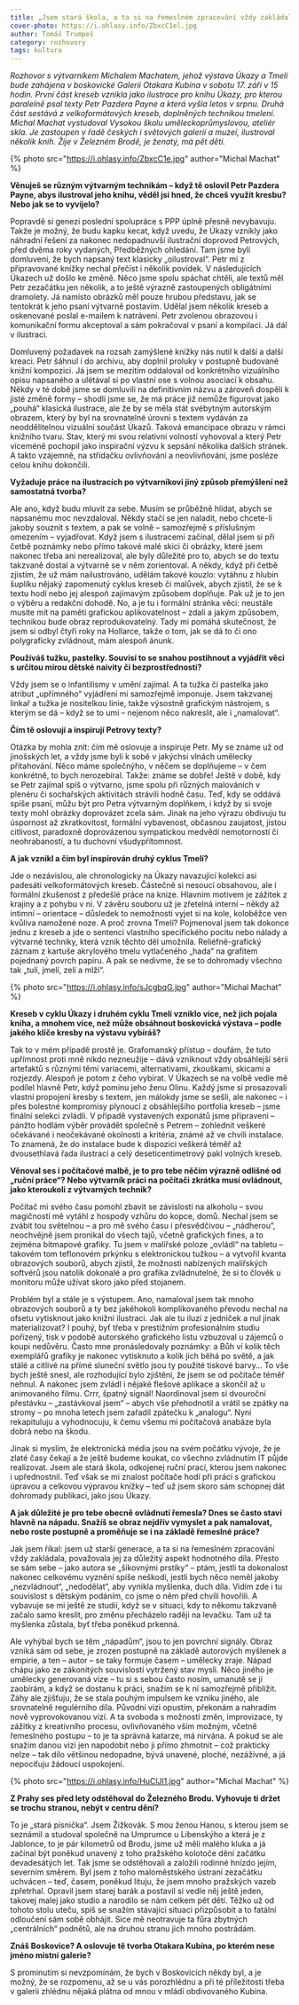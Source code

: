 ```yaml
---
title: „Jsem stará škola, a ta si na řemeslném zpracování vždy zakládala. Přesto se sám sebe ptám, jestli dokonalost nakonec celkovému vyznění spíše neškodí.“
cover-photo: https://i.ohlasy.info/ZbxcC1el.jpg
author: Tomáš Trumpeš
category: rozhovory
tags: kultura
---
```


*Rozhovor s výtvarníkem Michalem Machatem, jehož výstava Úkazy a Tmelí bude zahájena v boskovické Galerii Otakara Kubína v sobotu 17. září v 15 hodin. První část kreseb vznikla jako ilustrace pro knihu Úkazy, pro kterou paralelně psal texty Petr Pazdera Payne a která vyšla letos v srpnu. Druhá část sestává z velkoformátových kreseb, doplněných technikou tmelení. Michal Machat vystudoval Vysokou školu uměleckoprůmyslovou, ateliér skla. Je zastoupen v řadě českých i světových galerií a muzeí, ilustroval několik knih. Žije v Železném Brodě, je ženatý, má pět dětí.*

{% photo src="https://i.ohlasy.info/ZbxcC1e.jpg" author="Michal Machat" %}

**Věnuješ se různým výtvarným technikám – když tě oslovil Petr Pazdera Payne, abys ilustroval jeho knihu, věděl jsi hned, že chceš využít kresbu? Nebo jak se to vyvíjelo?**

Popravdě si genezi poslední spolupráce s PPP úplně přesně nevybavuju. Takže je možný, že budu kapku kecat, když uvedu, že Úkazy vznikly jako náhradní řešení za nakonec nedopadnuvší ilustrační doprovod Petrových, před dvěma roky vydaných, Předběžných ohledání. Tam jsme byli domluveni, že bych napsaný text klasicky „oilustroval“. Petr mi z připravované knížky nechal přečíst i několik povídek. V následujících Úkazech už došlo ke změně. Něco jsme spolu spáchat chtěli, ale textů měl Petr zezačátku jen několik, a to ještě výrazně zastoupených obligátními dramolety. Já namísto obrázků měl pouze hrubou představu, jak se tentokrát k jeho psaní výtvarně postavím. Udělal jsem několik kreseb a oskenované poslal e-mailem k natrávení. Petr zvolenou obrazovou i komunikační formu akceptoval a sám pokračoval v psaní a kompilaci. Já dál v ilustraci.

Domluvený požadavek na rozsah zamýšlené knížky nás nutil k další a další kreaci. Petr šáhnul i do archivu, aby doplnil proluky v postupně budované knižní kompozici. Já jsem se mezitím oddaloval od konkrétního vizuálního opisu napsaného a ulétával si po vlastní ose s volnou asociací k obsahu. Někdy v té době jsme se domluvili na definitivním názvu a zároveň dospěli k jisté změně formy – shodli jsme se, že má práce již nemůže figurovat jako „pouhá“ klasická ilustrace, ale že by se měla stát svébytným autorským obrazem, který by byl na srovnatelné úrovni s textem vydáván za neoddělitelnou vizuální součást Úkazů. Taková emancipace obrazu v rámci knižního tvaru. Stav, který mi svou relativní volností vyhovoval a který Petr víceméně pochopil jako inspirační výzvu k sepsání několika dalších stránek. A takto vzájemně, na střídačku ovlivňováni a neovlivňováni, jsme posléze celou knihu dokončili.

**Vyžaduje práce na ilustracích po výtvarníkovi jiný způsob přemýšlení než samostatná tvorba?**

Ale ano, když budu mluvit za sebe. Musím se průběžně hlídat, abych se napsanému moc nevzdaloval. Někdy stačí se jen naladit, nebo chcete-li jakoby souznít s textem, a pak se volně – samozřejmě s příslušným omezením – vyjadřovat. Když jsem s ilustracemi začínal, dělal jsem si při četbě poznámky nebo přímo takové malé skici či obrázky, které jsem nakonec třeba ani nerealizoval, ale byly důležité pro to, abych se do textu takzvaně dostal a výtvarně se v něm zorientoval. A někdy, když při četbě zjistím, že už mám nailustrováno, udělám takové kouzlo: vytáhnu z hlubin šuplíku nějaký zapomenutý cyklus kreseb či malůvek, abych zjistil, že se k textu hodí nebo jej alespoň zajímavým způsobem doplňuje. Pak už je to jen o výběru a redakční dohodě. No, a je tu i formální stránka věci: neustále musíte mít na paměti grafickou aplikovatelnost – zdali a jakým způsobem, technikou bude obraz reprodukovatelný. Tady mi pomáhá skutečnost, že jsem si odbyl čtyři roky na Hollarce, takže o tom, jak se dá to či ono polygraficky zvládnout, mám alespoň ánunk.

**Používáš tužku, pastelky. Souvisí to se snahou postihnout a vyjádřit věci s určitou mírou dětské naivity či bezprostřednosti?**

Vždy jsem se o infantilismy v umění zajímal. A ta tužka či pastelka jako atribut „upřímného“ vyjádření mi samozřejmě imponuje. Jsem takzvanej linkař a tužka je nositelkou linie, takže výsostně grafickým nástrojem, s kterým se dá – když se to umí – nejenom něco nakreslit, ale i „namalovat“.

**Čím tě oslovují a inspirují Petrovy texty?**

Otázka by mohla znít: čím mě oslovuje a inspiruje Petr. My se známe už od jinošských let, a vždy jsme byli k sobě v jakýchsi vlnách umělecky přitahování. Něco máme společnýho, v něčem se doplňujeme – v čem konkrétně, to bych nerozebíral. Takže: známe se dobře! Ještě v době, kdy se Petr zajímal spíš o výtvarno, jsme spolu při různých malováních v plenéru či sochařských aktivitách strávili hodně času. Teď, kdy se oddává spíše psaní, můžu být pro Petra výtvarným doplňkem, i když by si svoje texty mohl obrázky doprovázet zcela sám. Jinak na jeho výrazu obdivuju tu úspornost až zkratkovitost, formální vybavenost, občasnou zaujatost, jistou citlivost, paradoxně doprovázenou sympatickou medvědí nemotorností či neohrabaností, a tu duchovní všudypřítomnost.

**A jak vznikl a čím byl inspirován druhý cyklus Tmelí?**

Jde o nezávislou, ale chronologicky na Úkazy navazující kolekci asi padesáti velkoformátových kreseb. Částečně si nesoucí obsahovou, ale i formální zkušenost z předešlé práce na knize. Hlavním motivem je zážitek z krajiny a z pohybu v ní. V závěru souboru už je zřetelná interní – někdy až intimní – orientace – důsledek to nemožnosti vyjet si na kole, koloběžce ven kvůliva namožené noze. A proč zrovna Tmelí? Pojmenoval jsem tak dokonce jednu z kreseb a jde o sentenci vlastního specifického pocitu nebo nálady a výtvarné techniky, která vznik těchto děl umožnila. Reliéfně-grafický záznam z kartuše akrylového tmelu vytlačeného „hada“ na grafitem pojednaný povrch papíru. A pak se nedivme, že se to dohromady všechno tak „tulí, jmelí, zelí a mlží“.

{% photo src="https://i.ohlasy.info/sJcgbqG.jpg" author="Michal Machat" %}

**Kreseb v cyklu Úkazy i druhém cyklu Tmelí vzniklo více, než jich pojala kniha, a mnohem více, než může obsáhnout boskovická výstava – podle jakého klíče kresby na výstavu vybíráš?**

Tak to v mém případě prostě je. Grafomanský přístup – doufám, že tuto upřímnost proti mně nikdo nezneužije – dává vzniknout vždy obsáhlejší sérii artefaktů s různými těmi variacemi, alternativami, zkouškami, skicami a rozjezdy. Alespoň je potom z čeho vybírat. V Úkazech se na volbě vedle mě podílel hlavně Petr, když pominu jeho ženu Olinu. Každý jsme si prosazovali vlastní propojení kresby s textem, jen málokdy jsme se sešli, ale nakonec – i přes bolestné kompromisy plynoucí z obsáhlejšího portfolia kreseb – jsme finální selekci zvládli. V případě vystavených exponátů jsme připraveni – pánžto hodlám výběr provádět společně s Petrem – zohlednit veškeré očekávané i neočekávané okolnosti a kritéria, známé až ve chvíli instalace. To znamená, že do instalace bude k dispozici veškerá téměř až dvousethlavá řada ilustrací a celý deseticentimetrový pakl volných kreseb.

**Věnoval ses i počítačové malbě, je to pro tebe něčím výrazně odlišné od „ruční práce“? Nebo výtvarník práci na počítači zkrátka musí ovládnout, jako kteroukoli z výtvarných technik?**

Počítač mi svého času pomohl zbavit se závislosti na alkoholu – svou magičností mě vytáhl z hospody vzhůru do kopce, domů. Nechal jsem se zvábit tou světelnou – a pro mě svého času i přesvědčivou – „nádherou“, neochvějně jsem pronikal do všech tajů, včetně grafických fines, a to zejména bitmapové grafiky. Tu jsem v malířské poloze „ovládl“ na tabletu – takovém tom teflonovém prkýnku s elektronickou tužkou – a vytvořil kvanta obrazových souborů, abych zjistil, že možnosti nabízených malířských softvérů jsou natolik dokonalé a pro grafika zvládnutelné, že si to člověk u monitoru může užívat skoro jako před stojanem.

Problém byl a stále je s výstupem. Ano, namaloval jsem tak mnoho obrazových souborů a ty bez jakéhokoli komplikovaného převodu nechal na ofsetu vytisknout jako knižní ilustraci. Jak ale tu iluzi z jedniček a nul jinak materializovat? I pouhý, byť třeba v prestižním profesionálním studiu pořízený, tisk v podobě autorského grafického listu vzbuzoval u zájemců o koupi nedůvěru. Často mne pronásledovaly poznámky: a Bůh ví kolik těch exemplářů grafiky je nakonec vytisknuto a kolik jich běhá po světě, a jak stálé a citlivé na přímé sluneční světlo jsou ty použité tiskové barvy… To vše bych ještě snesl, ale rozhodující bylo zjištění, že jsem se od počítače téměř nehnul. A nakonec jsem zvládl i nějaké flešové aplikace a skončil až u animovaného filmu. Crrr, špatný signál! Naordinoval jsem si dvouroční přestávku – „zastávkoval jsem“ – abych vše přehodnotil a vrátil se zpátky na stromy – po mnoha letech jsem zařadil zpátečku k „analogu“. Nyní rekapituluju a vyhodnocuju, k čemu všemu mi počítačová anabáze byla dobrá nebo na škodu.

Jinak si myslím, že elektronická média jsou na svém počátku vývoje, že je zlaté časy čekají a že ještě budeme koukat, co všechno zvládnutím IT půjde realizovat. Jsem ale stará škola, odkojenej ruční prací, kterou jsem nakonec i upřednostnil. Teď však se mi znalost počítače hodí při práci s grafickou úpravou a celkovou výpravou knížky – teď už jsem skoro sám schopnej dát dohromady publikaci, jako jsou Úkazy.

**A jak důležité je pro tebe obecně ovládnutí řemesla? Dnes se často staví hlavně na nápadu. Snažíš se obraz nejdřív vymyslet a pak namalovat, nebo roste postupně a proměňuje se i na základě řemeslné práce?**

Jak jsem říkal: jsem už starší generace, a ta si na řemeslném zpracování vždy zakládala, považovala jej za důležitý aspekt hodnotného díla. Přesto se sám sebe – jako autora se „šikovnými prstíky“ – ptám, jestli ta dokonalost nakonec celkovému vyznění spíše neškodí, jestli bych něco neměl jakoby „nezvládnout“, „nedodělat“, aby vynikla myšlenka, duch díla. Vidím zde i tu souvislost s dětským podáním, co jsme o něm před chvílí hovořili. A vybavuje se mi ještě ze studií, když se v situaci, kdy to někomu takzvaně začalo samo kreslit, pro změnu přecházelo raději na levačku. Tam už ta myšlenka zůstala, byť třeba poněkud prkenná.

Ale vyhýbal bych se těm „nápadům“, jsou to jen povrchní signály. Obraz vzniká sám od sebe, je zrozen postupně na základě autorových myšlenek a empirie, a ten – autor – se taky formuje časem – umělecky zraje. Nápad chápu jako ze zákonitých souvislostí vytržený stav mysli. Něco jiného je umělecky generovaná vize – tu si s sebou často nosím, umanutě se jí zaobírám, a když se dostanu k práci, snažím se k ní samozřejmě přiblížit. Záhy ale zjišťuju, že se stala pouhým impulsem ke vzniku jiného, ale srovnatelně regulérního díla. Původní vizi opustím, překonám a nahradím nově vyprovokovanou vizí. A ta svoboda s možností změn, improvizace, ty zážitky z kreativního procesu, ovlivňovaného vším možným, včetně řemeslného postupu – to je ta správná katarze, má nirvána. A pokud se ale snažím danou vizi jen napodobit nebo ji přímo zhmotnit – což prakticky nelze – tak dílo většinou nedopadne, bývá unavené, ploché, nezáživné, a já nepociťuju žádoucí uspokojení.

{% photo src="https://i.ohlasy.info/HuClJl1.jpg" author="Michal Machat" %}

**Z Prahy ses před lety odstěhoval do Železného Brodu. Vyhovuje ti držet se trochu stranou, nebýt v centru dění?**

To je „stará písnička“. Jsem Žižkovák. S mou ženou Hanou, s kterou jsem se seznámil a studoval společně na Umprumce u Libenskýho a která je z Jablonce, to je pár kilometrů od Brodu, jsme už měli malého kluka a já začínal být poněkud unavený z toho pražského kolotoče dění začátku devadesátých let. Tak jsme se odstěhovali a založili rodinné hnízdo jejím, severním směrem. Byl jsem z toho maloměstského ústraní zezačátku uchvácen – teď, časem, poněkud lituju, že jsem mnoho pražských vazeb zpřetrhal. Opravil jsem starej barák a postavil si vedle něj ještě jeden, takovej malej jako studio a narodilo se nám celkem pět dětí. Těžko už od tohoto stolu uteču, spíš se snažím stávající situaci přizpůsobit a to fatální odloučení sám sobě obhájit. Sice mě neotravuje ta fůra zbytných „centrálních“ podnětů, ale na druhou stranu jich mnoho postrádám.

**Znáš Boskovice? A oslovuje tě tvorba Otakara Kubína, po kterém nese jméno místní galerie?**

S prominutím si nevzpomínám, že bych v Boskovicích někdy byl, a je možný, že se rozpomenu, až se u vás porozhlédnu a při té příležitosti třeba v galerii zhlédnu nějaká plátna od mnou v mládí obdivovaného Kubína. 
